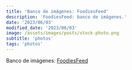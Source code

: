 ```yaml
---
title: 'Banco de imágenes: FoodiesFeed'
description: 'FoodiesFeed: banco de imágenes.'
date: '2023/06/03'
modified_date: '2023/06/03'
image: /assets/images/posts/stock-photo.png
subtitle: 'photos'
tags: 'photos'
---
```


Banco de imágenes: [FoodiesFeed](https://www.foodiesfeed.com/)
